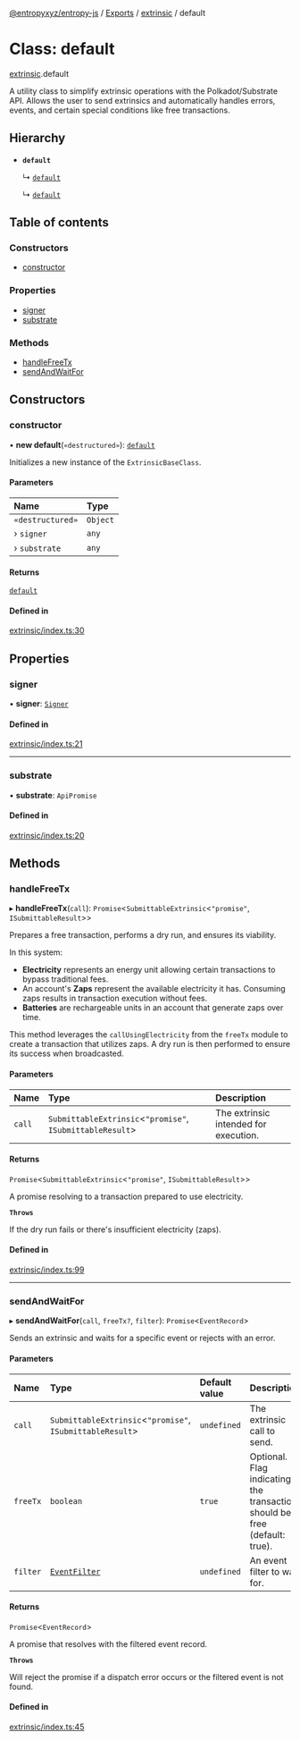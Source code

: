 [@entropyxyz/entropy-js](../README.md) / [Exports](../modules.md) / [extrinsic](../modules/extrinsic.md) / default

# Class: default

[extrinsic](../modules/extrinsic.md).default

A utility class to simplify extrinsic operations with the Polkadot/Substrate API.
Allows the user to send extrinsics and automatically handles errors, events, and certain special conditions like free transactions.

## Hierarchy

- **`default`**

  ↳ [`default`](programs.default.md)

  ↳ [`default`](registration.default.md)

## Table of contents

### Constructors

- [constructor](extrinsic.default.md#constructor)

### Properties

- [signer](extrinsic.default.md#signer)
- [substrate](extrinsic.default.md#substrate)

### Methods

- [handleFreeTx](extrinsic.default.md#handlefreetx)
- [sendAndWaitFor](extrinsic.default.md#sendandwaitfor)

## Constructors

### constructor

• **new default**(`«destructured»`): [`default`](extrinsic.default.md)

Initializes a new instance of the `ExtrinsicBaseClass`.

#### Parameters

| Name | Type |
| :------ | :------ |
| `«destructured»` | `Object` |
| › `signer` | `any` |
| › `substrate` | `any` |

#### Returns

[`default`](extrinsic.default.md)

#### Defined in

[extrinsic/index.ts:30](https://github.com/entropyxyz/entropy-js/blob/a7aaa0c/src/extrinsic/index.ts#L30)

## Properties

### signer

• **signer**: [`Signer`](../interfaces/types.Signer.md)

#### Defined in

[extrinsic/index.ts:21](https://github.com/entropyxyz/entropy-js/blob/a7aaa0c/src/extrinsic/index.ts#L21)

___

### substrate

• **substrate**: `ApiPromise`

#### Defined in

[extrinsic/index.ts:20](https://github.com/entropyxyz/entropy-js/blob/a7aaa0c/src/extrinsic/index.ts#L20)

## Methods

### handleFreeTx

▸ **handleFreeTx**(`call`): `Promise`\<`SubmittableExtrinsic`\<``"promise"``, `ISubmittableResult`\>\>

Prepares a free transaction, performs a dry run, and ensures its viability.

In this system:
- **Electricity** represents an energy unit allowing certain transactions to bypass traditional fees.
- An account's **Zaps** represent the available electricity it has. Consuming zaps results in transaction execution without fees.
- **Batteries** are rechargeable units in an account that generate zaps over time.

This method leverages the `callUsingElectricity` from the `freeTx` module to create a transaction that utilizes zaps.
A dry run is then performed to ensure its success when broadcasted.

#### Parameters

| Name | Type | Description |
| :------ | :------ | :------ |
| `call` | `SubmittableExtrinsic`\<``"promise"``, `ISubmittableResult`\> | The extrinsic intended for execution. |

#### Returns

`Promise`\<`SubmittableExtrinsic`\<``"promise"``, `ISubmittableResult`\>\>

A promise resolving to a transaction prepared to use electricity.

**`Throws`**

If the dry run fails or there's insufficient electricity (zaps).

#### Defined in

[extrinsic/index.ts:99](https://github.com/entropyxyz/entropy-js/blob/a7aaa0c/src/extrinsic/index.ts#L99)

___

### sendAndWaitFor

▸ **sendAndWaitFor**(`call`, `freeTx?`, `filter`): `Promise`\<`EventRecord`\>

Sends an extrinsic and waits for a specific event or rejects with an error.

#### Parameters

| Name | Type | Default value | Description |
| :------ | :------ | :------ | :------ |
| `call` | `SubmittableExtrinsic`\<``"promise"``, `ISubmittableResult`\> | `undefined` | The extrinsic call to send. |
| `freeTx` | `boolean` | `true` | Optional. Flag indicating if the transaction should be free (default: true). |
| `filter` | [`EventFilter`](../interfaces/types.EventFilter.md) | `undefined` | An event filter to wait for. |

#### Returns

`Promise`\<`EventRecord`\>

A promise that resolves with the filtered event record.

**`Throws`**

Will reject the promise if a dispatch error occurs or the filtered event is not found.

#### Defined in

[extrinsic/index.ts:45](https://github.com/entropyxyz/entropy-js/blob/a7aaa0c/src/extrinsic/index.ts#L45)

